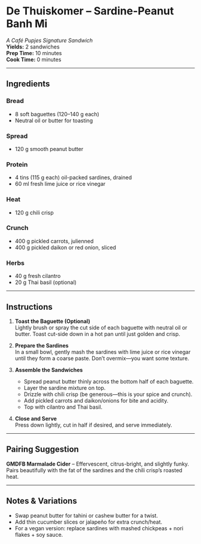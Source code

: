 # De Thuiskomer – Sardine-Peanut Banh Mi  
_A Café Pupjes Signature Sandwich_  
**Yields:** 2 sandwiches  
**Prep Time:** 10 minutes  
**Cook Time:** 0 minutes  

---

## Ingredients

### Bread

* 8 soft baguettes (120–140 g each)
* Neutral oil or butter for toasting

### Spread

* 120 g smooth peanut butter

### Protein

* 4 tins (115 g each) oil-packed sardines, drained
* 60 ml fresh lime juice or rice vinegar

### Heat

* 120 g chili crisp

### Crunch

* 400 g pickled carrots, julienned
* 400 g pickled daikon or red onion, sliced

### Herbs

* 40 g fresh cilantro
* 20 g Thai basil (optional)

---

## Instructions

1. **Toast the Baguette (Optional)**  
   Lightly brush or spray the cut side of each baguette with neutral oil or butter. Toast cut-side down in a hot pan until just golden and crisp.

2. **Prepare the Sardines**  
   In a small bowl, gently mash the sardines with lime juice or rice vinegar until they form a coarse paste. Don’t overmix—you want some texture.

3. **Assemble the Sandwiches**  
   - Spread peanut butter thinly across the bottom half of each baguette.
   - Layer the sardine mixture on top.
   - Drizzle with chili crisp (be generous—this is your spice and crunch).
   - Add pickled carrots and daikon/onions for bite and acidity.
   - Top with cilantro and Thai basil.

4. **Close and Serve**  
   Press down lightly, cut in half if desired, and serve immediately.

---

## Pairing Suggestion

**GMDFB Marmalade Cider** – Effervescent, citrus-bright, and slightly funky. Pairs beautifully with the fat of the sardines and the chili crisp’s roasted heat.

---

## Notes & Variations
- Swap peanut butter for tahini or cashew butter for a twist.
- Add thin cucumber slices or jalapeño for extra crunch/heat.
- For a vegan version: replace sardines with mashed chickpeas + nori flakes + soy sauce.
